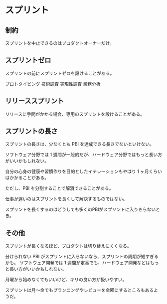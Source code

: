 # スプリント

## 制約

スプリントを中止できるのはプロダクトオーナーだけ。

## スプリントゼロ

スプリントの前にスプリントゼロを設けることがある。

プロトタイピング
技術調査
実現性調査
業務分析

## リリーススプリント

リリースに手間がかかる場合、専用のスプリントを設けることがある。

## スプリントの長さ

スプリントの長さは、少なくとも PBI を達成できる長さでないといけない。

ソフトウェア分野では 1 週間が一般的だが、ハードウェア分野ではもっと長い方がいいかもしれない。

自分の心身の健康や習慣作りを目的としたイテレーションもやはり 1 ヶ月くらいはかかることがある。

ただし、PBI を分割することで解消できることがある。

仕事が遅いのはスプリントを長くして解決するものではない。

スプリントを長くするのはどうしても多くのPBIがスプリントに入りきらないとき。


## その他

スプリントが長くなるほど、プロダクトは切り替えにくくなる。

分けられない PBI がスプリントに入らないなら、スプリントの周期が短すぎるかも。
ソフトウェア開発では 1 週間が定番でも、ハードウェア開発などはもっと長い方がいいかもしれない。

月曜から始めなくてもいいけど、キリの良い方が扱いやすい。

スプリントは月〜金でもプランニングやレビューを金曜にするところもあるようだ。
